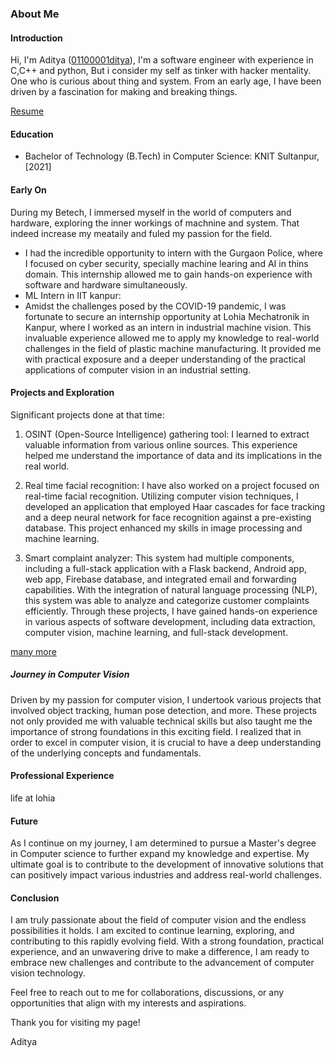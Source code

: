 ### About Me
#### Introduction

Hi, I'm Aditya ([01100001ditya](https://twitter.com/01100001ditya)), I'm a software engineer with experience in C,C++ and python, But i consider my self as tinker with hacker mentality. One who is curious about thing and system. From an early age, I have been driven by a fascination for making and breaking things.

[Resume](https://drive.google.com/file/d/17LPxGSf9d17dbB_ix945Y_urWCfioORb/view?usp=sharing)

#### Education

* Bachelor of Technology (B.Tech) in Computer Science: KNIT Sultanpur, [2021]

#### Early On

During my Betech, I immersed myself in the world of computers and hardware, exploring the inner workings of machnine and system. That indeed increase my meataily and fuled my passion for the field.
* I had the incredible opportunity to intern with the Gurgaon Police, where I focused on cyber security, specially machine learing and AI in thins domain. This internship allowed me to gain hands-on experience with software and hardware simultaneously.
* ML Intern in IIT kanpur: 
* Amidst the challenges posed by the COVID-19 pandemic, I was fortunate to secure an internship opportunity at Lohia Mechatronik in Kanpur, where I worked as an intern in industrial machine vision. This invaluable experience allowed me to apply my knowledge to real-world challenges in the field of plastic machine manufacturing. It provided me with practical exposure and a deeper understanding of the practical applications of computer vision in an industrial setting.

#### Projects and Exploration

Significant projects done at that time:
1. OSINT (Open-Source Intelligence) gathering tool: I learned to extract valuable information from various online sources. This experience helped me understand the importance of data and its implications in the real world.
    
2. Real time facial recognition: I have also worked on a project focused on real-time facial recognition. Utilizing computer vision techniques, I developed an application that employed Haar cascades for face tracking and a deep neural network for face recognition against a pre-existing database. This project enhanced my skills in image processing and machine learning.

3. Smart complaint analyzer: This system had multiple components, including a full-stack application with a Flask backend, Android app, web app, Firebase database, and integrated email and forwarding capabilities. With the integration of natural language processing (NLP), this system was able to analyze and categorize customer complaints efficiently. Through these projects, I have gained hands-on experience in various aspects of software development, including data extraction, computer vision, machine learning, and full-stack development.

[many more](https://github.com/adigeak)

##### Journey in Computer Vision

Driven by my passion for computer vision, I undertook various projects that involved object tracking, human pose detection, and more. These projects not only provided me with valuable technical skills but also taught me the importance of strong foundations in this exciting field. I realized that in order to excel in computer vision, it is crucial to have a deep understanding of the underlying concepts and fundamentals.

#### Professional Experience

life at lohia

#### Future

As I continue on my journey, I am determined to pursue a Master's degree in Computer science to further expand my knowledge and expertise. My ultimate goal is to contribute to the development of innovative solutions that can positively impact various industries and address real-world challenges.

#### Conclusion

I am truly passionate about the field of computer vision and the endless possibilities it holds. I am excited to continue learning, exploring, and contributing to this rapidly evolving field. With a strong foundation, practical experience, and an unwavering drive to make a difference, I am ready to embrace new challenges and contribute to the advancement of computer vision technology.

Feel free to reach out to me for collaborations, discussions, or any opportunities that align with my interests and aspirations.

Thank you for visiting my page!

Aditya

